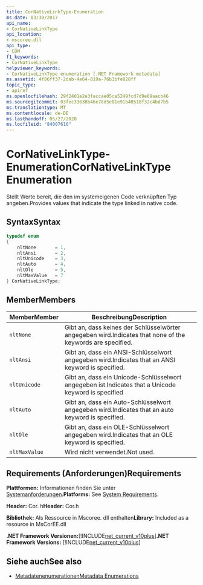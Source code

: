 ```yaml
---
title: CorNativeLinkType-Enumeration
ms.date: 03/30/2017
api_name:
- CorNativeLinkType
api_location:
- mscoree.dll
api_type:
- COM
f1_keywords:
- CorNativeLinkType
helpviewer_keywords:
- CorNativeLinkType enumeration [.NET Framework metadata]
ms.assetid: 4f86ff37-2dab-4e64-819a-76b3bfe828ff
topic_type:
- apiref
ms.openlocfilehash: 29f2401e2e3faccae05ca5249fcd7d9e89aacb46
ms.sourcegitcommit: 03fec33630b46e78d5e81e91b40518f32c4bd7b5
ms.translationtype: MT
ms.contentlocale: de-DE
ms.lasthandoff: 05/27/2020
ms.locfileid: "84007610"
---
```

# <a name="cornativelinktype-enumeration"></a><span data-ttu-id="4af25-102">CorNativeLinkType-Enumeration</span><span class="sxs-lookup"><span data-stu-id="4af25-102">CorNativeLinkType Enumeration</span></span>
<span data-ttu-id="4af25-103">Stellt Werte bereit, die den im systemeigenen Code verknüpften Typ angeben.</span><span class="sxs-lookup"><span data-stu-id="4af25-103">Provides values that indicate the type linked in native code.</span></span>  
  
## <a name="syntax"></a><span data-ttu-id="4af25-104">Syntax</span><span class="sxs-lookup"><span data-stu-id="4af25-104">Syntax</span></span>  
  
```cpp  
typedef enum
{  
    nltNone       = 1,  
    nltAnsi       = 2,  
    nltUnicode    = 3,  
    nltAuto       = 4,  
    nltOle        = 5,  
    nltMaxValue   = 7  
} CorNativeLinkType;  
```  
  
## <a name="members"></a><span data-ttu-id="4af25-105">Member</span><span class="sxs-lookup"><span data-stu-id="4af25-105">Members</span></span>  
  
|<span data-ttu-id="4af25-106">Member</span><span class="sxs-lookup"><span data-stu-id="4af25-106">Member</span></span>|<span data-ttu-id="4af25-107">Beschreibung</span><span class="sxs-lookup"><span data-stu-id="4af25-107">Description</span></span>|  
|------------|-----------------|  
|`nltNone`|<span data-ttu-id="4af25-108">Gibt an, dass keines der Schlüsselwörter angegeben wird.</span><span class="sxs-lookup"><span data-stu-id="4af25-108">Indicates that none of the keywords are specified.</span></span>|  
|`nltAnsi`|<span data-ttu-id="4af25-109">Gibt an, dass ein ANSI-Schlüsselwort angegeben wird.</span><span class="sxs-lookup"><span data-stu-id="4af25-109">Indicates that an ANSI keyword is specified.</span></span>|  
|`nltUnicode`|<span data-ttu-id="4af25-110">Gibt an, dass ein Unicode-Schlüsselwort angegeben ist.</span><span class="sxs-lookup"><span data-stu-id="4af25-110">Indicates that a Unicode keyword is specified</span></span>|  
|`nltAuto`|<span data-ttu-id="4af25-111">Gibt an, dass ein Auto-Schlüsselwort angegeben wird.</span><span class="sxs-lookup"><span data-stu-id="4af25-111">Indicates that an auto keyword is specified.</span></span>|  
|`nltOle`|<span data-ttu-id="4af25-112">Gibt an, dass ein OLE-Schlüsselwort angegeben wird.</span><span class="sxs-lookup"><span data-stu-id="4af25-112">Indicates that an OLE keyword is specified.</span></span>|  
|`nltMaxValue`|<span data-ttu-id="4af25-113">Wird nicht verwendet.</span><span class="sxs-lookup"><span data-stu-id="4af25-113">Not used.</span></span>|  
  
## <a name="requirements"></a><span data-ttu-id="4af25-114">Requirements (Anforderungen)</span><span class="sxs-lookup"><span data-stu-id="4af25-114">Requirements</span></span>  
 <span data-ttu-id="4af25-115">**Plattformen:** Informationen finden Sie unter [Systemanforderungen](../../get-started/system-requirements.md).</span><span class="sxs-lookup"><span data-stu-id="4af25-115">**Platforms:** See [System Requirements](../../get-started/system-requirements.md).</span></span>  
  
 <span data-ttu-id="4af25-116">**Header:** Cor. h</span><span class="sxs-lookup"><span data-stu-id="4af25-116">**Header:** Cor.h</span></span>  
  
 <span data-ttu-id="4af25-117">**Bibliothek:** Als Ressource in Mscoree. dll enthalten</span><span class="sxs-lookup"><span data-stu-id="4af25-117">**Library:** Included as a resource in MsCorEE.dll</span></span>  
  
 <span data-ttu-id="4af25-118">**.NET Framework Versionen:**[!INCLUDE[net_current_v10plus](../../../../includes/net-current-v10plus-md.md)]</span><span class="sxs-lookup"><span data-stu-id="4af25-118">**.NET Framework Versions:** [!INCLUDE[net_current_v10plus](../../../../includes/net-current-v10plus-md.md)]</span></span>  
  
## <a name="see-also"></a><span data-ttu-id="4af25-119">Siehe auch</span><span class="sxs-lookup"><span data-stu-id="4af25-119">See also</span></span>

- [<span data-ttu-id="4af25-120">Metadatenenumerationen</span><span class="sxs-lookup"><span data-stu-id="4af25-120">Metadata Enumerations</span></span>](metadata-enumerations.md)
